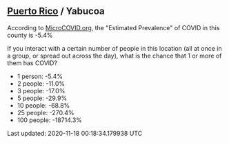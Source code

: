 
## [Puerto Rico](/united-states/puerto-rico) / Yabucoa

According to [MicroCOVID.org](http://microcovid.org),
the "Estimated Prevalence" of COVID in this county is -5.4%

If you interact with a certain number of people in this location
(all at once in a group, or spread out across the day), what is the chance that
1 or more of them has COVID?

- 1 person: -5.4%
- 2 people: -11.0%
- 3 people: -17.0%
- 5 people: -29.9%
- 10 people: -68.8%
- 25 people: -270.4%
- 100 people: -18714.3%

Last updated: 2020-11-18 00:18:34.179938 UTC
